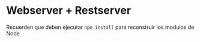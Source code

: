 # Webserver + Restserver


Recuerden que deben ejecutar ```npm install``` para reconstruir los modulos de Node

